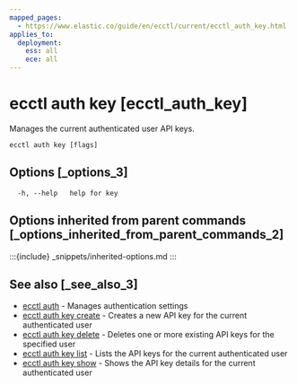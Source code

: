```yaml
---
mapped_pages:
  - https://www.elastic.co/guide/en/ecctl/current/ecctl_auth_key.html
applies_to:
  deployment:
    ess: all
    ece: all
---
```


# ecctl auth key [ecctl_auth_key]

Manages the current authenticated user API keys.

```
ecctl auth key [flags]
```


## Options [_options_3]

```
  -h, --help   help for key
```


## Options inherited from parent commands [_options_inherited_from_parent_commands_2]

:::{include} _snippets/inherited-options.md
:::


## See also [_see_also_3]

* [ecctl auth](/reference/ecctl_auth.md)	 - Manages authentication settings
* [ecctl auth key create](/reference/ecctl_auth_key_create.md)	 - Creates a new API key for the current authenticated user
* [ecctl auth key delete](/reference/ecctl_auth_key_delete.md)	 - Deletes one or more existing API keys for the specified user
* [ecctl auth key list](/reference/ecctl_auth_key_list.md)	 - Lists the API keys for the current authenticated user
* [ecctl auth key show](/reference/ecctl_auth_key_show.md)	 - Shows the API key details for the current authenticated user


